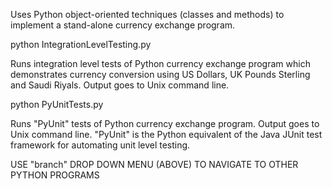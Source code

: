 Uses Python object-oriented techniques (classes and methods) to implement a stand-alone currency exchange program.



python IntegrationLevelTesting.py

Runs integration level tests of Python currency exchange program which demonstrates currency conversion
using US Dollars, UK Pounds Sterling and Saudi Riyals. Output goes to Unix command line.


python PyUnitTests.py

Runs "PyUnit" tests of Python currency exchange program. Output goes to Unix command line. "PyUnit" is
the Python equivalent of the Java JUnit test framework for automating unit level testing.

USE "branch" DROP DOWN MENU (ABOVE) TO NAVIGATE TO OTHER PYTHON PROGRAMS
